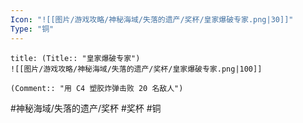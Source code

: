 ```yaml
---
Icon: "![[图片/游戏攻略/神秘海域/失落的遗产/奖杯/皇家爆破专家.png|30]]"
Type: "铜"
---
```

```ad-common-bronze-trophy
title: (Title:: "皇家爆破专家")
![[图片/游戏攻略/神秘海域/失落的遗产/奖杯/皇家爆破专家.png|100]]

(Comment:: "用 C4 塑胶炸弹击败 20 名敌人")
```

#神秘海域/失落的遗产/奖杯 #奖杯 #铜
